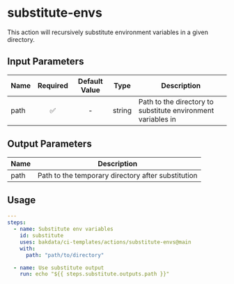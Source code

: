 # substitute-envs

This action will recursively substitute environment variables in a given directory.

## Input Parameters

| Name | Required | Default Value |  Type  | Description                                                  |
| ---- | :------: | :-----------: | :----: | ------------------------------------------------------------ |
| path |    ✅    |       -       | string | Path to the directory to substitute environment variables in |

## Output Parameters

| Name | Description                                        |
| ---- | -------------------------------------------------- |
| path | Path to the temporary directory after substitution |

## Usage

```yaml
---
steps:
  - name: Substitute env variables
    id: substitute
    uses: bakdata/ci-templates/actions/substitute-envs@main
    with:
      path: "path/to/directory"

  - name: Use substitute output
    run: echo "${{ steps.substitute.outputs.path }}"
```

